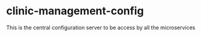 # clinic-management-config

This is the central configuration server to be access by all the microservices
